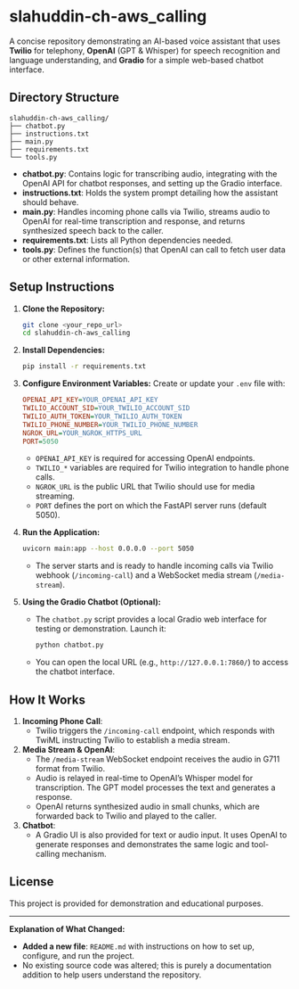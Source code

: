 # slahuddin-ch-aws_calling

A concise repository demonstrating an AI-based voice assistant that uses **Twilio** for telephony, **OpenAI** (GPT & Whisper) for speech recognition and language understanding, and **Gradio** for a simple web-based chatbot interface.

## Directory Structure
```
slahuddin-ch-aws_calling/
├── chatbot.py
├── instructions.txt
├── main.py
├── requirements.txt
└── tools.py
```

- **chatbot.py**: Contains logic for transcribing audio, integrating with the OpenAI API for chatbot responses, and setting up the Gradio interface.
- **instructions.txt**: Holds the system prompt detailing how the assistant should behave.
- **main.py**: Handles incoming phone calls via Twilio, streams audio to OpenAI for real-time transcription and response, and returns synthesized speech back to the caller.
- **requirements.txt**: Lists all Python dependencies needed.
- **tools.py**: Defines the function(s) that OpenAI can call to fetch user data or other external information.

## Setup Instructions

1. **Clone the Repository:**
   ```bash
   git clone <your_repo_url>
   cd slahuddin-ch-aws_calling
   ```

2. **Install Dependencies:**
   ```bash
   pip install -r requirements.txt
   ```

3. **Configure Environment Variables:**
   Create or update your `.env` file with:
   ```ini
   OPENAI_API_KEY=YOUR_OPENAI_API_KEY
   TWILIO_ACCOUNT_SID=YOUR_TWILIO_ACCOUNT_SID
   TWILIO_AUTH_TOKEN=YOUR_TWILIO_AUTH_TOKEN
   TWILIO_PHONE_NUMBER=YOUR_TWILIO_PHONE_NUMBER
   NGROK_URL=YOUR_NGROK_HTTPS_URL
   PORT=5050
   ```
   - `OPENAI_API_KEY` is required for accessing OpenAI endpoints.
   - `TWILIO_*` variables are required for Twilio integration to handle phone calls.
   - `NGROK_URL` is the public URL that Twilio should use for media streaming.
   - `PORT` defines the port on which the FastAPI server runs (default 5050).

4. **Run the Application:**
   ```bash
   uvicorn main:app --host 0.0.0.0 --port 5050
   ```
   - The server starts and is ready to handle incoming calls via Twilio webhook (`/incoming-call`) and a WebSocket media stream (`/media-stream`).

5. **Using the Gradio Chatbot (Optional):**
   - The `chatbot.py` script provides a local Gradio web interface for testing or demonstration. Launch it:
     ```bash
     python chatbot.py
     ```
   - You can open the local URL (e.g., `http://127.0.0.1:7860/`) to access the chatbot interface.

## How It Works

1. **Incoming Phone Call**:
   - Twilio triggers the `/incoming-call` endpoint, which responds with TwiML instructing Twilio to establish a media stream.
2. **Media Stream & OpenAI**:
   - The `/media-stream` WebSocket endpoint receives the audio in G711 format from Twilio.
   - Audio is relayed in real-time to OpenAI’s Whisper model for transcription. The GPT model processes the text and generates a response.
   - OpenAI returns synthesized audio in small chunks, which are forwarded back to Twilio and played to the caller.
3. **Chatbot**:
   - A Gradio UI is also provided for text or audio input. It uses OpenAI to generate responses and demonstrates the same logic and tool-calling mechanism.

## License
This project is provided for demonstration and educational purposes.

---

**Explanation of What Changed:**
- **Added a new file**: `README.md` with instructions on how to set up, configure, and run the project.  
- No existing source code was altered; this is purely a documentation addition to help users understand the repository.